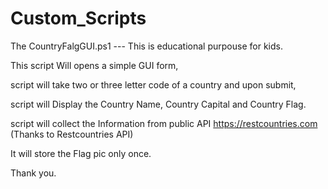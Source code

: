 # Custom_Scripts
The CountryFalgGUI.ps1 ---  This is educational purpouse for kids.

This script Will opens a simple GUI form,

script will take two or three letter code of a country and upon submit,

script will Display the Country Name, Country Capital and Country Flag.

script will collect the Information from public API https://restcountries.com (Thanks to Restcountries API)

It will store the Flag pic only once.

Thank you.
